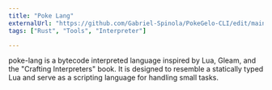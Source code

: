 ```yaml
---
title: "Poke Lang"
externalUrl: "https://github.com/Gabriel-Spinola/PokeGelo-CLI/edit/main/README.md"
tags: ["Rust", "Tools", "Interpreter"]

---
```


poke-lang is a bytecode interpreted language inspired by Lua, Gleam, and the "Crafting Interpreters" book. It is designed to resemble a statically typed Lua and serve as a scripting language for handling small tasks. 